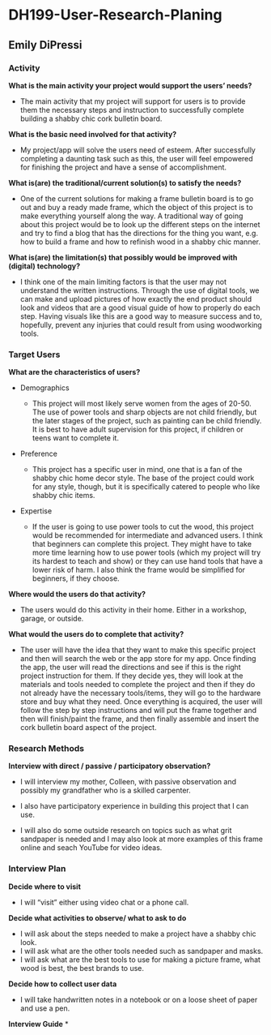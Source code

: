 # DH199-User-Research-Planing

## Emily DiPressi 

### Activity 

**What is the main activity your project would support the users’ needs?**

* The main activity that my project will support for users is to provide them the necessary steps and instruction to successfully complete building a shabby chic cork bulletin board.

**What is the basic need involved for that activity?** 

* My project/app will solve the users need of esteem. After successfully completing a daunting task such as this, the user will feel empowered for finishing the project and have a sense of accomplishment. 

**What is(are) the traditional/current solution(s) to satisfy the needs?**

* One of the current solutions for making a frame bulletin board is to go out and buy a ready made frame, which the object of this project is to make everything yourself along the way. A traditional way of going about this project would be to look up the different steps on the internet and try to find a blog that has the directions for the thing you want, e.g. how to build a frame and how to refinish wood in a shabby chic manner. 

**What is(are) the limitation(s) that possibly would be improved with (digital) technology?**

* I think one of the main limiting factors is that the user may not understand the written instructions. Through the use of digital tools, we can make and upload pictures of how exactly the end product should look and videos that are a good visual guide of how to properly do each step. Having visuals like this are a good way to measure success and to, hopefully, prevent any injuries that could result from using woodworking tools. 

### Target Users 

**What are the characteristics of users?** 
* Demographics 
  * This project will most likely serve women from the ages of 20-50. The use of power tools and sharp objects are not child friendly, but the later stages of the project, such as painting can be child friendly. It is best to have adult supervision for this project, if children or teens want to complete it. 

* Preference 
  * This project has a specific user in mind, one that is a fan of the shabby chic home decor style. The base of the project could work for any style, though, but it is specifically catered to people who like shabby chic items. 

* Expertise 
  * If the user is going to use power tools to cut the wood, this project would be recommended for intermediate and advanced users. I think that beginners can complete this project. They might have to take more time learning how to use power tools (which my project will try its hardest to teach and show) or they can use hand tools that have a lower risk of harm. I also think the frame would be simplified for beginners, if they choose. 

**Where would the users do that activity?** 

* The users would do this activity in their home. Either in a workshop, garage, or outside. 

**What would the users do to complete that activity?** 
* The user will have the idea that they want to make this specific project and then will search the web or the app store for my app. Once finding the app, the user will read the directions and see if this is the right project instruction for them. If they decide yes, they will look at the materials and tools needed to complete the project and then if they do not already have the necessary tools/items, they will go to the hardware store and buy what they need. Once everything is acquired, the user will follow the step by step instructions and will put the frame together and then will finish/paint the frame, and then finally assemble and insert the cork bulletin board aspect of the project.

### Research Methods 

**Interview with direct / passive / participatory observation?** 
* I will interview my mother, Colleen, with passive observation and possibly my grandfather who is a skilled carpenter. 

* I also have participatory experience in building this project that I can use. 

* I will also do some outside research on topics such as what grit sandpaper is needed and I may also look at more examples of this frame online and seach YouTube for video ideas. 


### Interview Plan 

**Decide where to visit**
* I will “visit” either using video chat or a phone call. 

**Decide what activities to observe/ what to ask to do** 
* I will ask about the steps needed to make a project have a shabby chic look.
* I will ask what are the other tools needed such as sandpaper and masks. 
* I will ask what are the best tools to use for making a picture frame, what wood is best, the best brands to use. 

**Decide how to collect user data**
* I will take handwritten notes in a notebook or on a loose sheet of paper and use a pen. 

**Interview Guide**
* 
